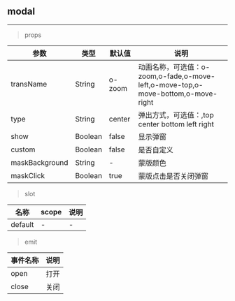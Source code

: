 ## modal
---

> props

参数 | 类型 | 默认值 | 说明
--- | --- | --- | ---
transName | String | o-zoom | 动画名称，可选值：o-zoom,o-fade,o-move-left,o-move-top,o-move-bottom,o-move-right
type | String | center | 弹出方式，可选值：,top center bottom left right
show | Boolean | false | 显示弹窗
custom | Boolean | false | 是否自定义
maskBackground | String | - | 蒙版颜色
maskClick | Boolean | true | 蒙版点击是否关闭弹窗


> slot

名称 | scope | 说明
--- | --- | ---
default | - | -

> emit

事件名称 | 说明
--- | --- |
open | 打开
close | 关闭

